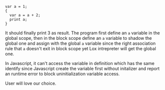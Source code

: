 ```lox
var a = 1;
{
  var a = a + 2;
  print a;
}
```
It should finally print 3 as result. The program first define an `a` variable in the global scope, then in the block scope define an `a` variable to shadow the global one and assign with the global `a` variable since the right association rule that `a` doesn't exit in block scope yet Lox intrepreter will get the global one.

In Javascript, it can't access the variable in definition which has the same identify since Javascript create the variable first without initalizer and report an runtime error to block uninitialization variable access.

User will love our choice.

